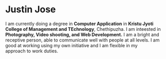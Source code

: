 # Justin Jose
I am currently doing a degree in **Computer Application** in **Kristu Jyoti College of Management and TEchnology**, Chethipuzha. I am inteested in **Photography, Video shooting, and Web Development.** I am a bright and receptive person, able to communicate well with people at all levels. I am good at working using my own initiative and I am flexible in my approach to work duties.
